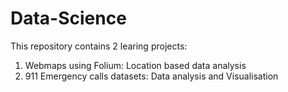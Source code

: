 # Data-Science

This repository contains 2 learing projects:

1. Webmaps using Folium: Location based data analysis
2. 911 Emergency calls datasets: Data analysis and Visualisation

